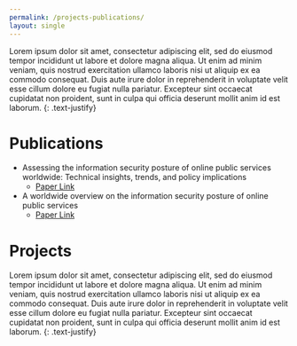 ```yaml
---
permalink: /projects-publications/
layout: single
---
```


Lorem ipsum dolor sit amet, consectetur adipiscing elit, sed do eiusmod tempor incididunt ut labore et dolore magna aliqua. Ut enim ad minim veniam, quis nostrud exercitation ullamco laboris nisi ut aliquip ex ea commodo consequat. Duis aute irure dolor in reprehenderit in voluptate velit esse cillum dolore eu fugiat nulla pariatur. Excepteur sint occaecat cupidatat non proident, sunt in culpa qui officia deserunt mollit anim id est laborum.
{: .text-justify}

# Publications

- Assessing the information security posture of online public services worldwide: Technical insights, trends, and policy implications
    - [Paper Link](https://doi.org/10.1016/j.giq.2025.102031)
- A worldwide overview on the information security posture of online public services
    - [Paper Link](https://repositorio.inesctec.pt/server/api/core/bitstreams/ae3aecd3-a428-452d-addc-7e6536cff61f/content)

# Projects

Lorem ipsum dolor sit amet, consectetur adipiscing elit, sed do eiusmod tempor incididunt ut labore et dolore magna aliqua. Ut enim ad minim veniam, quis nostrud exercitation ullamco laboris nisi ut aliquip ex ea commodo consequat. Duis aute irure dolor in reprehenderit in voluptate velit esse cillum dolore eu fugiat nulla pariatur. Excepteur sint occaecat cupidatat non proident, sunt in culpa qui officia deserunt mollit anim id est laborum.
{: .text-justify}